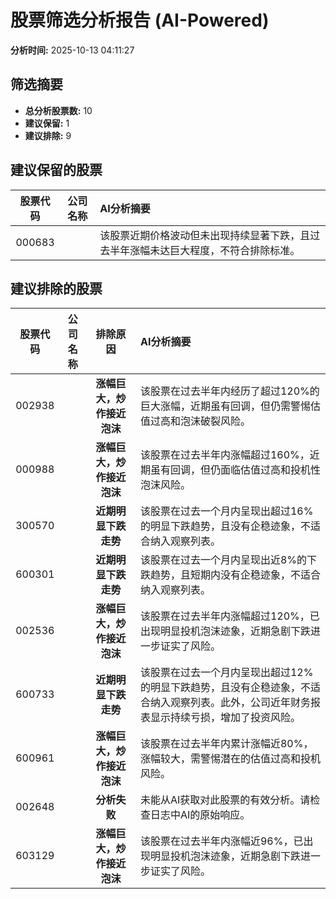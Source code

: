 # 股票筛选分析报告 (AI-Powered)

**分析时间:** 2025-10-13 04:11:27

## 筛选摘要

- **总分析股票数:** 10
- **建议保留:** 1
- **建议排除:** 9

## 建议保留的股票

| 股票代码 | 公司名称 | AI分析摘要 |
|:---:|:---:|:---|
| 000683 |  | 该股票近期价格波动但未出现持续显著下跌，且过去半年涨幅未达巨大程度，不符合排除标准。 |

## 建议排除的股票

| 股票代码 | 公司名称 | 排除原因 | AI分析摘要 |
|:---:|:---:|:---:|:---|
| 002938 |  | **涨幅巨大，炒作接近泡沫** | 该股票在过去半年内经历了超过120%的巨大涨幅，近期虽有回调，但仍需警惕估值过高和泡沫破裂风险。 |
| 000988 |  | **涨幅巨大，炒作接近泡沫** | 该股票在过去半年内涨幅超过160%，近期虽有回调，但仍面临估值过高和投机性泡沫风险。 |
| 300570 |  | **近期明显下跌走势** | 该股票在过去一个月内呈现出超过16%的明显下跌趋势，且没有企稳迹象，不适合纳入观察列表。 |
| 600301 |  | **近期明显下跌走势** | 该股票在过去一个月内呈现出近8%的下跌趋势，且短期内没有企稳迹象，不适合纳入观察列表。 |
| 002536 |  | **涨幅巨大，炒作接近泡沫** | 该股票在过去半年内涨幅超过120%，已出现明显投机泡沫迹象，近期急剧下跌进一步证实了风险。 |
| 600733 |  | **近期明显下跌走势** | 该股票在过去一个月内呈现出超过12%的明显下跌趋势，且没有企稳迹象，不适合纳入观察列表。此外，公司近年财务报表显示持续亏损，增加了投资风险。 |
| 600961 |  | **涨幅巨大，炒作接近泡沫** | 该股票在过去半年内累计涨幅近80%，涨幅较大，需警惕潜在的估值过高和投机风险。 |
| 002648 |  | **分析失败** | 未能从AI获取对此股票的有效分析。请检查日志中AI的原始响应。 |
| 603129 |  | **涨幅巨大，炒作接近泡沫** | 该股票在过去半年内涨幅近96%，已出现明显投机泡沫迹象，近期急剧下跌进一步证实了风险。 |
